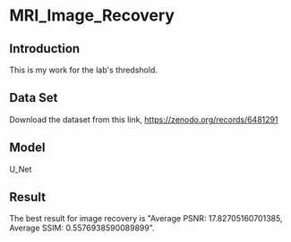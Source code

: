 # MRI_Image_Recovery

## Introduction
This is my work for the lab's thredshold.

## Data Set 
Download the dataset from this link, https://zenodo.org/records/6481291

## Model
U_Net

## Result
The best result for image recovery is "Average PSNR: 17.82705160701385, Average SSIM: 0.5576938590089899".
